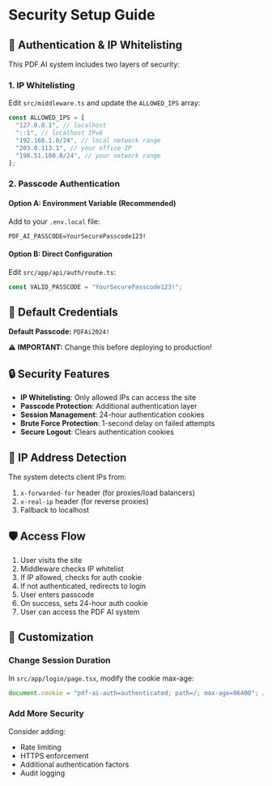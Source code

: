 # Security Setup Guide

## 🔐 Authentication & IP Whitelisting

This PDF AI system includes two layers of security:

### 1. IP Whitelisting

Edit `src/middleware.ts` and update the `ALLOWED_IPS` array:

```typescript
const ALLOWED_IPS = [
  "127.0.0.1", // localhost
  "::1", // localhost IPv6
  "192.168.1.0/24", // local network range
  "203.0.113.1", // your office IP
  "198.51.100.0/24", // your network range
];
```

### 2. Passcode Authentication

#### Option A: Environment Variable (Recommended)

Add to your `.env.local` file:

```
PDF_AI_PASSCODE=YourSecurePasscode123!
```

#### Option B: Direct Configuration

Edit `src/app/api/auth/route.ts`:

```typescript
const VALID_PASSCODE = "YourSecurePasscode123!";
```

## 🚀 Default Credentials

**Default Passcode:** `PDFAi2024!`

⚠️ **IMPORTANT:** Change this before deploying to production!

## 🔒 Security Features

- **IP Whitelisting**: Only allowed IPs can access the site
- **Passcode Protection**: Additional authentication layer
- **Session Management**: 24-hour authentication cookies
- **Brute Force Protection**: 1-second delay on failed attempts
- **Secure Logout**: Clears authentication cookies

## 📍 IP Address Detection

The system detects client IPs from:

1. `x-forwarded-for` header (for proxies/load balancers)
2. `x-real-ip` header (for reverse proxies)
3. Fallback to localhost

## 🛡️ Access Flow

1. User visits the site
2. Middleware checks IP whitelist
3. If IP allowed, checks for auth cookie
4. If not authenticated, redirects to login
5. User enters passcode
6. On success, sets 24-hour auth cookie
7. User can access the PDF AI system

## 🔧 Customization

### Change Session Duration

In `src/app/login/page.tsx`, modify the cookie max-age:

```javascript
document.cookie = "pdf-ai-auth=authenticated; path=/; max-age=86400"; // 24 hours
```

### Add More Security

Consider adding:

- Rate limiting
- HTTPS enforcement
- Additional authentication factors
- Audit logging
